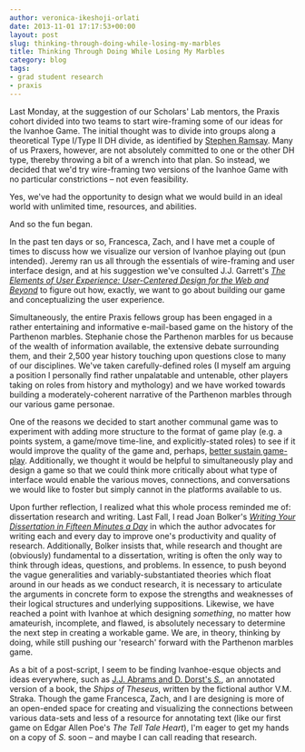 ```yaml
---
author: veronica-ikeshoji-orlati
date: 2013-11-01 17:17:53+00:00
layout: post
slug: thinking-through-doing-while-losing-my-marbles
title: Thinking Through Doing While Losing My Marbles
category: blog
tags:
- grad student research
- praxis
---
```


Last Monday, at the suggestion of our Scholars' Lab mentors, the Praxis cohort divided into two teams to start wire-framing some of our ideas for the Ivanhoe Game. The initial thought was to divide into groups along a theoretical Type I/Type II DH divide, as identified by [Stephen Ramsay](http://stephenramsay.us/2013/05/03/dh-one-and-two/). Many of us Praxers, however, are not absolutely committed to one or the other DH type, thereby throwing a bit of a wrench into that plan. So instead, we decided that we'd try wire-framing two versions of the Ivanhoe Game with no particular constrictions – not even feasibility.

Yes, we've had the opportunity to design what we would build in an ideal world with unlimited time, resources, and abilities.

And so the fun began.

In the past ten days or so, Francesca, Zach, and I have met a couple of times to discuss how we visualize our version of Ivanhoe playing out (pun intended). Jeremy ran us all through the essentials of wire-framing and user interface design, and at his suggestion we've consulted J.J. Garrett's [_The Elements of User Experience: User-Centered Design for the Web and Beyond_](http://www.jjg.net/elements/) to figure out how, exactly, we want to go about building our game and conceptualizing the user experience.

Simultaneously, the entire Praxis fellows group has been engaged in a rather entertaining and informative e-mail-based game on the history of the Parthenon marbles. Stephanie chose the Parthenon marbles for us because of the wealth of information available, the extensive debate surrounding them, and their 2,500 year history touching upon questions close to many of our disciplines. We've taken carefully-defined roles (I myself am arguing a position I personally find rather unpalatable and untenable, other players taking on roles from history and mythology) and we have worked towards building a moderately-coherent narrative of the Parthenon marbles through our various game personae.

One of the reasons we decided to start another communal game was to experiment with adding more structure to the format of game play (e.g. a points system, a game/move time-line, and explicitly-stated roles) to see if it would improve the quality of the game and, perhaps, [better sustain game-play](https://scholarslab.org/grad-student-research/on-games-that-just-fizzle-a-chronicle-and-reflection/). Additionally, we thought it would be helpful to simultaneously play and design a game so that we could think more critically about what type of interface would enable the various moves, connections, and conversations we would like to foster but simply cannot in the platforms available to us.

Upon further reflection, I realized what this whole process reminded me of: dissertation research and writing. Last Fall, I read Joan Bolker's _[Writing Your Dissertation in Fifteen Minutes a Day](http://us.macmillan.com/writingyourdissertationinfifteenminutesaday/JoanBolker)_ in which the author advocates for writing each and every day to improve one's productivity and quality of research. Additionally, Bolker insists that, while research and thought are (obviously) fundamental to a dissertation, writing is often the only way to think through ideas, questions, and problems. In essence, to push beyond the vague generalities and variably-substantiated theories which float around in our heads as we conduct research, it is necessary to articulate the arguments in concrete form to expose the strengths and weaknesses of their logical structures and underlying suppositions. Likewise, we have reached a point with Ivanhoe at which designing _something_, no matter how amateurish, incomplete, and flawed, is absolutely necessary to determine the next step in creating a workable game. We are, in theory, thinking by doing, while still pushing our 'research' forward with the Parthenon marbles game.

As a bit of a post-script, I seem to be finding Ivanhoe-esque objects and ideas everywhere, such as [J.J. Abrams and D. Dorst's ](http://www.buzzfeed.com/summeranne/peek-inside-jj-abrams-absurdly-beautiful-new-project)[_S._](http://www.buzzfeed.com/summeranne/peek-inside-jj-abrams-absurdly-beautiful-new-project), an annotated version of a book, the _Ships of Theseus_, written by the fictional author V.M. Straka. Though the game Francesca, Zach, and I are designing is more of an open-ended space for creating and visualizing the connections between various data-sets and less of a resource for annotating text (like our first game on Edgar Allen Poe's _The Tell Tale Heart_), I'm eager to get my hands on a copy of _S._ soon – and maybe I can call reading that research.
